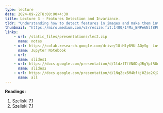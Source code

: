 ```yaml
---
type: lecture
date: 2024-09-22T8:00:00+4:30
title: Lecture 3 - Features Detection and Invariance.
tldr: "Understanding how to detect features in images and make them invariant to transformations."
thumbnail: "https://miro.medium.com/v2/resize:fit:1400/1*Mx_BNPe6Nlf8PFJx1n3PhQ.png"
links: 
    - url: /static_files/presentations/lec2.zip
      name: notes
    - url: https://colab.research.google.com/drive/18tHly89U-AOySg--LuvG7lEGA8s7A85F?usp=drive_link
      name: Jupyter Notebook
    - url: 
      name: slides1
    - url: https://docs.google.com/presentation/d/1ldzfTfVN0DqJRgYpfR8nl6mhA1JRnnB3/edit?usp=drive_link&ouid=115767900275282252609&rtpof=true&sd=true
      name: slides2
    - url: https://docs.google.com/presentation/d/1NqZcx5M4bfkj0Zio2XjXLtBbiF-UrGfF/edit?usp=drive_link&rtpof=true&sd=true
      name: all
---
```

**Readings:**
1. Szeliski 7.1
2. Szeliski 7.1